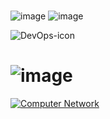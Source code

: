 #
![image](https://user-images.githubusercontent.com/89514486/153136311-f0de1147-c3bc-4e89-aafa-6ca908731aa6.png) ![image](https://user-images.githubusercontent.com/89514486/153139166-f5f99c72-19c0-4887-a1be-df30f6f38c1b.png)




![DevOps-icon](https://user-images.githubusercontent.com/89514486/153134240-82d70c02-8fde-4a82-96c4-6eba2cf70dc9.png)
 #
#     ![image](https://user-images.githubusercontent.com/89514486/155832681-6ddd535a-b5e7-490b-b4cc-80cda8c16cde.png)

   <a href="https://github.com/Kumarsanjeet1/DevOps/blob/master/Computer%20Networking.md">
         <img alt="Computer Network" src="https://user-images.githubusercontent.com/89514486/155833056-67b17cb2-245e-4659-8e87-7b899fcc8b4a.png">  </a>
         
         




